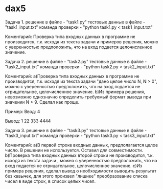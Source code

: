 # dax5

Задача 1. 
решение в файле - "task1.py"
тестовые данные в файле - "task1_input.txt"
команда проверки - "python task1.py < task1_input.txt"

Коментарий:
Проверка типа входных данных в программе не производится, т.к. исходя из текста задачи и примеров решения, 
можно с уверенностью предположить, что на вход подается целочисленное значение.

Задача 2.
решение в файле - "task2.py"
тестовые данные в файле - "task2_input.txt"
команда проверки - "python task2.py < task2_input.txt"

Коментарий:
a)Проверка типа входных данных в программе не производится, т.к. исходя из текста задачи "дано целое число N, N > 0", 
    можно с уверенностью предположить, что на вход подается не отрицательное, целочисленное значение.
b)Из примера решения, невозможно однозначно определить требуемый формат вывода при значении N > 9. Сделал как проще.

Пример:
Ввод:
4
 
Вывод:
   1
  22
 333
4444
 
Задача 3.
решение в файле - "task3.py"
тестовые данные в файле - "task3_input.txt"
команда проверки - "python task3.py < task3_input.txt"

Коментарий:
a)В первой строке входных данных, предполагается целое число. В решении не используется. Оставил для совместимости.
b)Проверка типа входных данных второй строки не производится, т.к. исходя из текста задачи , 
    можно с уверенностью предположить, что на вход подается не отрицательное, целочисленное значение.
c)Из примера решения, сделал вывод о необходимости выводить результат без кавычек, для этого произвел "лишнее" преобразование 
    списка чисел в виде строк, в список целых чисел.
